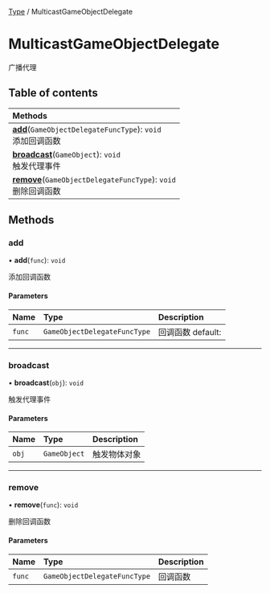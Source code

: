 [Type](../modules/Type.Type.md) / MulticastGameObjectDelegate

# MulticastGameObjectDelegate <Badge type="tip" text="Class" /> <Score text="MulticastGameObjectDelegate" />

广播代理

## Table of contents

| Methods |
| :-----|
| **[add](Type.MulticastGameObjectDelegate.md#add)**(`GameObjectDelegateFuncType`): `void` <br> 添加回调函数|
| **[broadcast](Type.MulticastGameObjectDelegate.md#broadcast)**(`GameObject`): `void` <br> 触发代理事件|
| **[remove](Type.MulticastGameObjectDelegate.md#remove)**(`GameObjectDelegateFuncType`): `void` <br> 删除回调函数|

## Methods

### add <Score text="add" /> 

• **add**(`func`): `void` <Badge type="tip" text="other" />

添加回调函数


#### Parameters

| Name | Type | Description |
| :------ | :------ | :------ |
| `func` | `GameObjectDelegateFuncType` |  回调函数 default: |


___

### broadcast <Score text="broadcast" /> 

• **broadcast**(`obj`): `void` <Badge type="tip" text="other" />

触发代理事件


#### Parameters

| Name | Type | Description |
| :------ | :------ | :------ |
| `obj` | `GameObject` |  触发物体对象 |


___

### remove <Score text="remove" /> 

• **remove**(`func`): `void` <Badge type="tip" text="other" />

删除回调函数


#### Parameters

| Name | Type | Description |
| :------ | :------ | :------ |
| `func` | `GameObjectDelegateFuncType` |  回调函数 |

